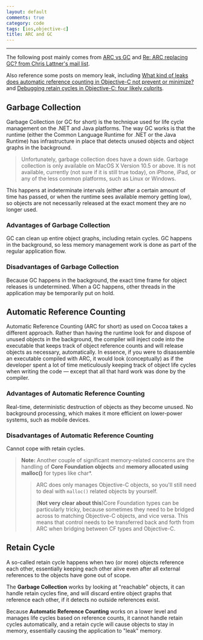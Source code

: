 ```yaml
---
layout: default
comments: true
category: code
tags: [ios,objective-c]
title: ARC and GC
---
```

---

The following post mainly comes from [ARC vs GC](http://docs.elementscompiler.com/Concepts/ARCvsGC/) and [Re: ARC replacing GC? from Chris Lattner's mail list](http://lists.apple.com/archives/objc-language/2011/Jun/msg00013.html).

Also reference some posts on memory leak, including [What kind of leaks does automatic reference counting in Objective-C not prevent or minimize?](http://stackoverflow.com/questions/6260256/what-kind-of-leaks-does-automatic-reference-counting-in-objective-c-not-prevent/6388601#6388601) and [Debugging retain cycles in Objective-C: four likely culprits](http://www.reigndesign.com/blog/debugging-retain-cycles-in-objective-c-four-likely-culprits/).

## Garbage Collection

Garbage Collection (or GC for short) is the technique used for life cycle management on the .NET and Java platforms. The way GC works is that the runtime (either the Common Language Runtime for .NET or the Java Runtime) has infrastructure in place that detects unused objects and object graphs in the background.

> Unfortunately, garbage collection does have a down side. Garbage collection is only available on MacOS X Version 10.5 or above. It is not available, currently (not sure if it is still true today), on iPhone, iPad, or any of the less common platforms, such as Linux or Windows.

This happens at indeterminate intervals (either after a certain amount of time has passed, or when the runtime sees available memory getting low), so objects are not necessarily released at the exact moment they are no longer used.

### Advantages of Garbage Collection

GC can clean up entire object graphs, including retain cycles.
GC happens in the background, so less memory management work is done as part of the regular application flow.

### Disadvantages of Garbage Collection

Because GC happens in the background, the exact time frame for object releases is undetermined.
When a GC happens, other threads in the application may be temporarily put on hold.

## Automatic Reference Counting

Automatic Reference Counting (ARC for short) as used on Cocoa takes a different approach. Rather than having the runtime look for and dispose of unused objects in the background, the compiler will inject code into the executable that keeps track of object reference counts and will release objects as necessary, automatically. In essence, if you were to disassemble an executable compiled with ARC, it would look (conceptually) as if the developer spent a lot of time meticulously keeping track of object life cycles when writing the code — except that all that hard work was done by the compiler.

### Advantages of Automatic Reference Counting

Real-time, deterministic destruction of objects as they become unused.
No background processing, which makes it more efficient on lower-power systems, such as mobile devices.

### Disadvantages of Automatic Reference Counting

Cannot cope with retain cycles.

> **Note:** Another couple of significant memory-related concerns are the handling of **Core Foundation objects** and **memory allocated using malloc()** for types like char*. 
> >ARC does only manages Objective-C objects, so you'll still need to deal with `malloc()` related objects by yourself. 
> >
> > (**Not very clear about this**)Core Foundation types can be particularly tricky, because sometimes they need to be bridged across to matching Objective-C objects, and vice versa. This means that control needs to be transferred back and forth from ARC when bridging between CF types and Objective-C. 

## Retain Cycle

A so-called retain cycle happens when two (or more) objects reference each other, essentially keeping each other alive even after all external references to the objects have gone out of scope. 

The **Garbage Collection** works by looking at "reachable" objects, it can handle retain cycles fine, and will discard entire object graphs that reference each other, if it detects no outside references exist.

Because **Automatic Reference Counting** works on a lower level and manages life cycles based on reference counts, it cannot handle retain cycles automatically, and a retain cycle will cause objects to stay in memory, essentially causing the application to "leak" memory.
